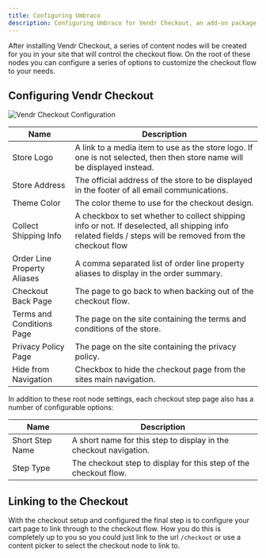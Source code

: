 ```yaml
---
title: Configuring Umbraco
description: Configuring Umbraco for Vendr Checkout, an add-on package for Vendr, the eCommerce solution for Umbraco v8+
---
```


After installing Vendr Checkout, a series of content nodes will be created for you in your site that will control the checkout flow. On the root of these nodes you can configure a series of options to customize the checkout flow to your needs.

## Configuring Vendr Checkout

![Vendr Checkout Configuration](~/assets/images/screenshots/checkout/checkout_configuration.png)

| Name | Description |
| ---- | ----------- |
| Store Logo | A link to a media item to use as the store logo. If one is not selected, then then store name will be displayed instead. |
| Store Address | The official address of the store to be displayed in the footer of all email communications. |
| Theme Color | The color theme to use for the checkout design. |
| Collect Shipping Info | A checkbox to set whether to collect shipping info or not. If deselected, all shipping info related fields / steps will be removed from the checkout flow |
| Order Line Property Aliases | A comma separated list of order line property aliases to display in the order summary. |
| Checkout Back Page | The page to go back to when backing out of the checkout flow. |
| Terms and Conditions Page | The page on the site containing the terms and conditions of the store. |
| Privacy Policy Page | The page on the site containing the privacy policy. |
| Hide from Navigation | Checkbox to hide the checkout page from the sites main navigation. |

In addition to these root node settings, each checkout step page also has a number of configurable options:

| Name | Description |
| ---- | ----------- |
| Short Step Name | A short name for this step to display in the checkout navigation. |
| Step Type | The checkout step to display for this step of the checkout flow. |

## Linking to the Checkout

With the checkout setup and configured the final step is to configure your cart page to link through to the checkout flow. How you do this is completely up to you so you could just link to the url `/checkout` or use a content picker to select the checkout node to link to.